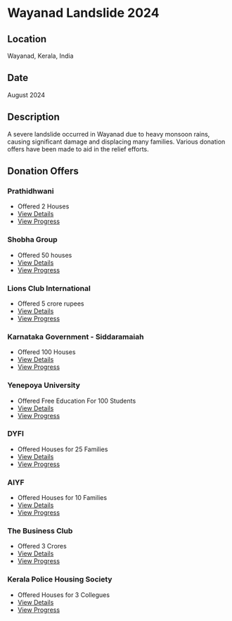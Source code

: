 # Wayanad Landslide 2024

## Location

Wayanad, Kerala, India

## Date

August 2024

## Description

A severe landslide occurred in Wayanad due to heavy monsoon rains, causing significant damage and displacing many families. Various donation offers have been made to aid in the relief efforts.

## Donation Offers

### Prathidhwani

- Offered 2 Houses
- [View Details](./offers/prathidhwani.md)
- [View Progress](./progress/prathidhwani.md)

### Shobha Group

- Offered 50 houses
- [View Details](./offers/shobha_group.md)
- [View Progress](./progress/shobha_group.md)

### Lions Club International

- Offered 5 crore rupees
- [View Details](./offers/lions_club_international.md)
- [View Progress](./progress/lions_club_international.md)

### Karnataka Government - Siddaramaiah

- Offered 100 Houses
- [View Details](./offers/karnataka_government.md)
- [View Progress](./progress/karnataka_government.md)

### Yenepoya University

- Offered Free Education For 100 Students
- [View Details](./offers/yenepoya_university.md)
- [View Progress](./progress/yenepoya_university.md)

### DYFI

- Offered Houses for 25 Families
- [View Details](./offers/dyfi.md)
- [View Progress](./progress/dyfi.md)

### AIYF

- Offered Houses for 10 Families
- [View Details](./offers/aiyf.md)
- [View Progress](./progress/aiyf.md)

### The Business Club

- Offered 3 Crores
- [View Details](./offers/the_business_club.md)
- [View Progress](./progress/the_business_club.md)

### Kerala Police Housing Society

- Offered Houses for 3 Collegues
- [View Details](./offers/kerala_police_housing_society.md)
- [View Progress](./progress/kerala_police_housing_society.md)
